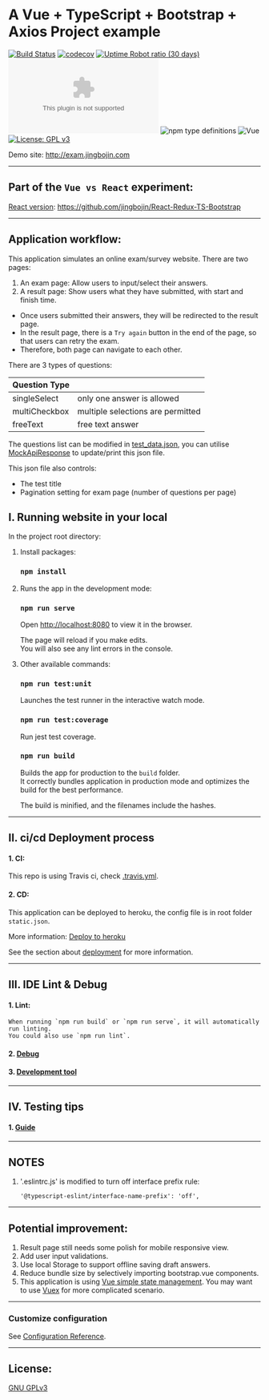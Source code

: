 # A Vue + TypeScript + Bootstrap + Axios Project example
[![Build Status](https://travis-ci.com/jingbojin/exam.svg?token=AiCM6zPJxbZCtuxqfTpu&branch=master)](https://travis-ci.com/jingbojin/exam)
[![codecov](https://codecov.io/gh/jingbojin/exam/branch/master/graph/badge.svg)](https://codecov.io/gh/jingbojin/exam)
[![Uptime Robot ratio (30 days)](https://img.shields.io/uptimerobot/ratio/m785725864-85305093236c6fea5c07351a)](https://uptimerobot.com/dashboard#785725864)
[![Website exam.jingbojin.com](https://img.shields.io/website-up-down-green-red/http/exam.jingbojin.com)](http://exam.jingbojin.com/)
![npm type definitions](https://img.shields.io/npm/types/typescript?label=TS)
![Vue](https://img.shields.io/badge/vue-2.x-brightgreen.svg)
[![License: GPL v3](https://img.shields.io/badge/License-GPLv3-blue.svg)](https://www.gnu.org/licenses/gpl-3.0)

Demo site: http://exam.jingbojin.com

***
## Part of the `Vue vs React` experiment:
[React version](https://github.com/jingbojin/React-Redux-TS-Bootstrap): https://github.com/jingbojin/React-Redux-TS-Bootstrap

***
## Application workflow:

This application simulates an online exam/survey website. 
There are two pages:
1. An exam page: Allow users to input/select their answers.
2. A result page: Show users what they have submitted, with start and finish time.

* Once users submitted their answers, they will be redirected to the result page.
* In the result page, there is a `Try again` button in the end of the page, 
so that users can retry the exam. 
* Therefore, both page can navigate to each other. 

There are 3 types of questions:

| Question Type |                                    |
| ------------- |:-----------------------------------|
| singleSelect  | only one answer is allowed         |
| multiCheckbox | multiple selections are permitted  |
| freeText      | free text answer                   |

The questions list can be modified in [test_data.json](public/test_data.json), 
you can utilise [MockApiResponse](src/services/api/MockApiResponse.ts) to update/print this json file. 

This json file also controls:
* The test title
* Pagination setting for exam page (number of questions per page)

## I. Running website in your local

In the project root directory: 
1. Install packages:
    ### `npm install`
    
2. Runs the app in the development mode:
    ### `npm run serve`
    Open [http://localhost:8080](http://localhost:8080) to view it in the browser.
        
    The page will reload if you make edits.<br>
    You will also see any lint errors in the console.
    
3. Other available commands:
    
    ### `npm run test:unit`
    
    Launches the test runner in the interactive watch mode.<br>
    
    ### `npm run test:coverage`
        
    Run jest test coverage.<br>
    
    ### `npm run build`
    
    Builds the app for production to the `build` folder.<br>
    It correctly bundles application in production mode and optimizes the build for the best performance.
    
    The build is minified, and the filenames include the hashes.<br>
    
***
## II. ci/cd Deployment process
#### 1. CI:
This repo is using Travis ci, check [.travis.yml](.travis.yml).

#### 2. CD:
This application can be deployed to heroku, the config file is in root folder `static.json`.

More information:
[Deploy to heroku](https://cli.vuejs.org/guide/deployment.html#heroku)

See the section about [deployment](https://cli.vuejs.org/guide/deployment.html#general-guidelines) for more information.

***
## III. IDE Lint & Debug
#### 1. Lint: 
    When running `npm run build` or `npm run serve`, it will automatically run linting. 
    You could also use `npm run lint`. 

#### 2. [Debug](https://vuejs.org/v2/cookbook/debugging-in-vscode.html)

#### 3. [Development tool](https://github.com/vuejs/vue-devtools)
    
***
## IV. Testing tips
#### 1. [Guide](https://vuejs.org/v2/guide/unit-testing.html)

***
## NOTES
1. '.eslintrc.js' is modified to turn off interface prefix rule:
    ```
    '@typescript-eslint/interface-name-prefix': 'off',
    ```

***
## Potential improvement:
1. Result page still needs some polish for mobile responsive view.
2. Add user input validations.
3. Use local Storage to support offline saving draft answers. 
4. Reduce bundle size by selectively importing bootstrap.vue components.
5. This application is using [Vue simple state management](https://vuejs.org/v2/guide/state-management.html#Simple-State-Management-from-Scratch).
    You may want to use [Vuex](https://github.com/vuejs/vuex) for more complicated scenario.

***
### Customize configuration
See [Configuration Reference](https://cli.vuejs.org/config/).

***
## License:
[GNU GPLv3](https://choosealicense.com/licenses/gpl-3.0/)
